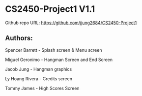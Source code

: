 # CS2450-Project1 V1.1
Github repo URL: https://github.com/jjung2684/CS2450-Project1

## Authors:
Spencer Barrett -  Splash screen & Menu screen

Miguel Geronimo - Hangman Screen and End Screen

Jacob Jung - Hangman graphics

Ly Hoang Rivera - Credits screen

Tommy James - High Scores Screen
